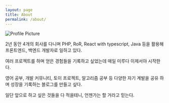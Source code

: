 ```yaml
---
layout: page
title: About
permalink: /about/
---
```


<img src="{{ site.baseurl }}/assets/profile-placeholder.gif" title="Profile Picture" class="profile">

2년 동안 4개의 회사를 다니며 PHP, RoR, React with typescript, Java 등을 활용해 프론트엔드, 백엔드 개발자로 일하고 있다.

여러 프로젝트를 하며 얻은 경험들을 기록하고 싶었는데 매일 미루다 이제서야 시작한다.

영어 공부, 개발 커뮤니티, 토이 프로젝트, 알고리즘 공부 등 다양한 자기 계발을 공유 하며 성장을 기록하는 블로그를 만들고 싶다.

일단 앞으로 하고 싶은 것들을 다 적을테니, 언젠가는 할 거라고 믿는다.
